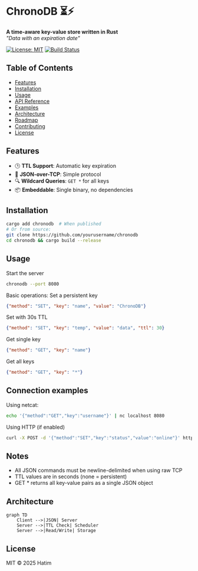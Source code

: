 # ChronoDB ⏳⚡

**A time-aware key-value store written in Rust**  
*"Data with an expiration date"*

[![License: MIT](https://img.shields.io/badge/license-MIT-blue.svg)](LICENSE)
[![Build Status](https://github.com/yourusername/chronodb/actions/workflows/rust.yml/badge.svg)](https://github.com/yourusername/chronodb/actions)

## Table of Contents
- [Features](#features)
- [Installation](#installation)
- [Usage](#usage)
- [API Reference](#api-reference)
- [Examples](#examples)
- [Architecture](#architecture)
- [Roadmap](#roadmap)
- [Contributing](#contributing)
- [License](#license)

## Features
- 🕒 **TTL Support**: Automatic key expiration
- 🚀 **JSON-over-TCP**: Simple protocol
- 🔍 **Wildcard Queries**: `GET *` for all keys
- 📦 **Embeddable**: Single binary, no dependencies

## Installation
```sh
cargo add chronodb  # When published
# Or from source:
git clone https://github.com/yourusername/chronodb
cd chronodb && cargo build --release
```

## Usage
Start the server
```sh
chronodb --port 8080
```

Basic operations:
Set a persistent key
```json
{"method": "SET", "key": "name", "value": "ChronoDB"}
```

Set with 30s TTL
```json
{"method": "SET", "key": "temp", "value": "data", "ttl": 30}
```

Get single key
```json
{"method": "GET", "key": "name"}
```

Get all keys
```json
{"method": "GET", "key": "*"}
```

## Connection examples
Using netcat:
```sh
echo '{"method":"GET","key":"username"}' | nc localhost 8080
```

Using HTTP (if enabled)
```sh
curl -X POST -d '{"method":"SET","key":"status","value":"online"}' http://localhost:8080
```

## Notes
- All JSON commands must be newline-delimited when using raw TCP
- TTL values are in seconds (none = persistent)
- GET * returns all key-value pairs as a single JSON object

## Architecture
```mermaid
graph TD
    Client -->|JSON| Server
    Server -->|TTL Check| Scheduler
    Server -->|Read/Write| Storage
```

## License
MIT © 2025 Hatim